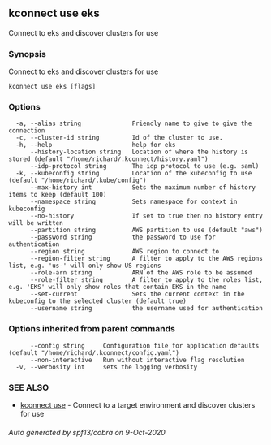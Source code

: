 ## kconnect use eks

Connect to eks and discover clusters for use

### Synopsis

Connect to eks and discover clusters for use

```
kconnect use eks [flags]
```

### Options

```
  -a, --alias string              Friendly name to give to give the connection
  -c, --cluster-id string         Id of the cluster to use.
  -h, --help                      help for eks
      --history-location string   Location of where the history is stored (default "/home/richard/.kconnect/history.yaml")
      --idp-protocol string       The idp protocol to use (e.g. saml)
  -k, --kubeconfig string         Location of the kubeconfig to use (default "/home/richard/.kube/config")
      --max-history int           Sets the maximum number of history items to keep (default 100)
      --namespace string          Sets namespace for context in kubeconfig
      --no-history                If set to true then no history entry will be written
      --partition string          AWS partition to use (default "aws")
      --password string           the password to use for authentication
      --region string             AWS region to connect to
      --region-filter string      A filter to apply to the AWS regions list, e.g. 'us-' will only show US regions
      --role-arn string           ARN of the AWS role to be assumed
      --role-filter string        A filter to apply to the roles list, e.g. 'EKS' will only show roles that contain EKS in the name
      --set-current               Sets the current context in the kubeconfig to the selected cluster (default true)
      --username string           the username used for authentication
```

### Options inherited from parent commands

```
      --config string     Configuration file for application defaults (default "/home/richard/.kconnect/config.yaml")
      --non-interactive   Run without interactive flag resolution
  -v, --verbosity int     sets the logging verbosity
```

### SEE ALSO

* [kconnect use](kconnect_use.md)	 - Connect to a target environment and discover clusters for use

###### Auto generated by spf13/cobra on 9-Oct-2020
